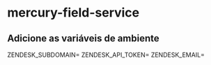 # mercury-field-service

## Adicione as variáveis de ambiente
ZENDESK_SUBDOMAIN=
ZENDESK_API_TOKEN=
ZENDESK_EMAIL=
